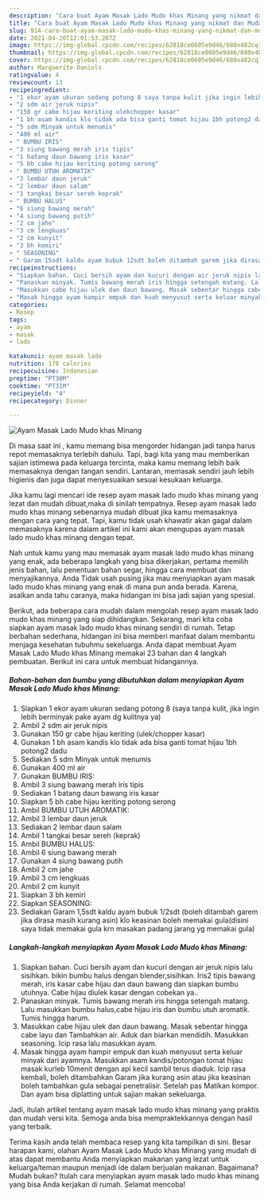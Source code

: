 ```yaml
---
description: "Cara buat Ayam Masak Lado Mudo khas Minang yang nikmat dan Mudah Dibuat"
title: "Cara buat Ayam Masak Lado Mudo khas Minang yang nikmat dan Mudah Dibuat"
slug: 914-cara-buat-ayam-masak-lado-mudo-khas-minang-yang-nikmat-dan-mudah-dibuat
date: 2021-04-20T12:01:53.207Z
image: https://img-global.cpcdn.com/recipes/62818ce0605e9d46/680x482cq70/ayam-masak-lado-mudo-khas-minang-foto-resep-utama.jpg
thumbnail: https://img-global.cpcdn.com/recipes/62818ce0605e9d46/680x482cq70/ayam-masak-lado-mudo-khas-minang-foto-resep-utama.jpg
cover: https://img-global.cpcdn.com/recipes/62818ce0605e9d46/680x482cq70/ayam-masak-lado-mudo-khas-minang-foto-resep-utama.jpg
author: Marguerite Daniels
ratingvalue: 4
reviewcount: 13
recipeingredient:
- "1 ekor ayam ukuran sedang potong 8 saya tanpa kulit jika ingin lebih berminyak pake ayam dg kulitnya ya"
- "2 sdm air jeruk nipis"
- "150 gr cabe hijau keriting ulekchopper kasar"
- "1 bh asam kandis klo tidak ada bisa ganti tomat hijau 1bh potong2 dadu"
- "5 sdm Minyak untuk menumis"
- "400 ml air"
- " BUMBU IRIS"
- "3 siung bawang merah iris tipis"
- "1 batang daun bawang iris kasar"
- "5 bh cabe hijau keriting potong serong"
- " BUMBU UTUH AROMATIK"
- "3 lembar daun jeruk"
- "2 lembar daun salam"
- "1 tangkai besar sereh keprak"
- " BUMBU HALUS"
- "6 siung bawang merah"
- "4 siung bawang putih"
- "2 cm jahe"
- "3 cm lengkuas"
- "2 cm kunyit"
- "3 bh kemiri"
- " SEASONING"
- " Garam 15sdt kaldu ayam bubuk 12sdt boleh ditambah garem jika dirasa masih kurang asin klo keasinan boleh memakai guladisini saya tidak memakai gula krn masakan padang jarang yg memakai gula"
recipeinstructions:
- "Siapkan bahan. Cuci bersih ayam dan kucuri dengan air jeruk nipis lalu sisihkan. bikin bumbu halus dengan blender,sisihkan. Iris2 tipis bawang merah, iris kasar cabe hijau dan daun bawang dan siapkan bumbu utuhnya. Cabe hijau diulek kasar dengan cobekan ya.."
- "Panaskan minyak. Tumis bawang merah iris hingga setengah matang. Lalu masukkan bumbu halus,cabe hijau iris dan bumbu utuh aromatik. Tumis hingga harum."
- "Masukkan cabe hijau ulek dan daun bawang. Masak sebentar hingga cabe layu dan Tambahkan air. Aduk dan biarkan mendidih. Masukkan seasoning. Icip rasa lalu masukkan ayam."
- "Masak hingga ayam hampir empuk dan kuah menyusut serta keluar minyak dari ayamnya. Masukkan asam kandis/potongan tomat hijau masak kurleb 10menit dengan api kecil sambil terus diaduk. Icip rasa kembali, boleh ditambahkan Garam jika kurang asin atau jika keasinan boleh tambahkan gula sebagai penetralisir. Setelah pas Matikan kompor. Dan ayam bisa diplatting untuk sajian makan sekeluarga."
categories:
- Resep
tags:
- ayam
- masak
- lado

katakunci: ayam masak lado 
nutrition: 178 calories
recipecuisine: Indonesian
preptime: "PT30M"
cooktime: "PT31M"
recipeyield: "4"
recipecategory: Dinner

---
```



![Ayam Masak Lado Mudo khas Minang](https://img-global.cpcdn.com/recipes/62818ce0605e9d46/680x482cq70/ayam-masak-lado-mudo-khas-minang-foto-resep-utama.jpg)

Di masa  saat ini , kamu memang bisa mengorder hidangan jadi tanpa harus repot memasaknya terlebih dahulu. Tapi, bagi kita yang mau memberikan sajian istimewa pada keluarga tercinta, maka kamu memang lebih baik memasaknya dengan tangan sendiri. Lantaran, memasak sendiri jauh lebih higienis dan juga dapat menyesuaikan sesuai kesukaan keluarga.

Jika kamu lagi mencari ide resep ayam masak lado mudo khas minang yang lezat dan mudah dibuat,maka di sinilah tempatnya. Resep ayam masak lado mudo khas minang  sebenarnya mudah dibuat jika kamu memasaknya dengan cara yang tepat. Tapi, kamu tidak usah khawatir akan gagal dalam memasaknya 
karena dalam artikel ini kami akan mengupas ayam masak lado mudo khas minang dengan tepat.  



Nah untuk kamu yang mau memasak ayam masak lado mudo khas minang yang enak, ada beberapa langkah yang bisa dikerjakan, pertama memilih jenis bahan, lalu penentuan bahan segar, hingga cara membuat dan menyajikannya. Anda Tidak usah pusing jika mau menyiapkan ayam masak lado mudo khas minang yang enak di mana pun anda berada. Karena, asalkan anda  tahu caranya, maka hidangan ini bisa jadi sajian yang spesial.

Berikut, ada beberapa cara mudah dalam mengolah resep ayam masak lado mudo khas minang yang siap dihidangkan. Sekarang, mari kita coba siapkan ayam masak lado mudo khas minang sendiri di rumah. Tetap berbahan sederhana, hidangan ini bisa memberi manfaat dalam membantu menjaga kesehatan tubuhmu sekeluarga. Anda dapat membuat Ayam Masak Lado Mudo khas Minang memakai 23 bahan dan 4 langkah pembuatan. Berikut ini cara untuk membuat hidangannya.

<!--inarticleads1-->

##### Bahan-bahan dan bumbu yang dibutuhkan dalam menyiapkan Ayam Masak Lado Mudo khas Minang:

1. Siapkan 1 ekor ayam ukuran sedang potong 8 (saya tanpa kulit, jika ingin lebih berminyak pake ayam dg kulitnya ya)
1. Ambil 2 sdm air jeruk nipis
1. Gunakan 150 gr cabe hijau keriting (ulek/chopper kasar)
1. Gunakan 1 bh asam kandis klo tidak ada bisa ganti tomat hijau 1bh potong2 dadu
1. Sediakan 5 sdm Minyak untuk menumis
1. Gunakan 400 ml air
1. Gunakan  BUMBU IRIS:
1. Ambil 3 siung bawang merah iris tipis
1. Sediakan 1 batang daun bawang iris kasar
1. Siapkan 5 bh cabe hijau keriting potong serong
1. Ambil  BUMBU UTUH AROMATIK:
1. Ambil 3 lembar daun jeruk
1. Sediakan 2 lembar daun salam
1. Ambil 1 tangkai besar sereh (keprak)
1. Ambil  BUMBU HALUS:
1. Ambil 6 siung bawang merah
1. Gunakan 4 siung bawang putih
1. Ambil 2 cm jahe
1. Ambil 3 cm lengkuas
1. Ambil 2 cm kunyit
1. Siapkan 3 bh kemiri
1. Siapkan  SEASONING:
1. Sediakan  Garam 1,5sdt kaldu ayam bubuk 1/2sdt (boleh ditambah garem jika dirasa masih kurang asin) klo keasinan boleh memakai gula(disini saya tidak memakai gula krn masakan padang jarang yg memakai gula)




<!--inarticleads2-->

##### Langkah-langkah menyiapkan Ayam Masak Lado Mudo khas Minang:

1. Siapkan bahan. Cuci bersih ayam dan kucuri dengan air jeruk nipis lalu sisihkan. bikin bumbu halus dengan blender,sisihkan. Iris2 tipis bawang merah, iris kasar cabe hijau dan daun bawang dan siapkan bumbu utuhnya. Cabe hijau diulek kasar dengan cobekan ya..
1. Panaskan minyak. Tumis bawang merah iris hingga setengah matang. Lalu masukkan bumbu halus,cabe hijau iris dan bumbu utuh aromatik. Tumis hingga harum.
1. Masukkan cabe hijau ulek dan daun bawang. Masak sebentar hingga cabe layu dan Tambahkan air. Aduk dan biarkan mendidih. Masukkan seasoning. Icip rasa lalu masukkan ayam.
1. Masak hingga ayam hampir empuk dan kuah menyusut serta keluar minyak dari ayamnya. Masukkan asam kandis/potongan tomat hijau masak kurleb 10menit dengan api kecil sambil terus diaduk. Icip rasa kembali, boleh ditambahkan Garam jika kurang asin atau jika keasinan boleh tambahkan gula sebagai penetralisir. Setelah pas Matikan kompor. Dan ayam bisa diplatting untuk sajian makan sekeluarga.




Jadi, itulah artikel tentang  ayam masak lado mudo khas minang  yang praktis dan mudah versi kita. Semoga anda bisa mempraktekkannya dengan hasil yang terbaik. 

Terima kasih anda telah membaca resep yang kita tampilkan di sini. Besar harapan kami, olahan  Ayam Masak Lado Mudo khas Minang yang mudah di atas dapat membantu Anda menyiapkan makanan yang lezat untuk keluarga/teman maupun menjadi ide dalam berjualan makanan. Bagaimana? Mudah bukan? Itulah cara menyiapkan ayam masak lado mudo khas minang yang bisa Anda kerjakan di rumah. Selamat mencoba!

